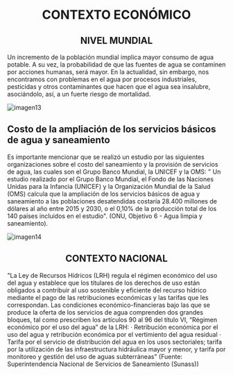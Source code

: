 <h1 align="center">CONTEXTO ECONÓMICO</h1>
<h2 align="center">NIVEL MUNDIAL</h2>
Un incremento de la población mundial implica mayor consumo de agua potable. A su vez, la probabilidad de que las fuentes de agua se contaminen por acciones humanas, será mayor.
En la actualidad, sin embargo, nos encontramos con problemas en el agua por procesos industriales, pesticidas y otros contaminantes que hacen que el agua sea insalubre, asociándolo, así, a un fuerte riesgo de mortalidad.

![imagen13]()

## Costo de la ampliación de los servicios básicos de agua y saneamiento
Es importante mencionar que se realizó un estudio por las siguientes organizaciones sobre el costo del saneamiento y la provisión de servicios de agua, las cuales son el Grupo Banco Mundial, la UNICEF y la OMS: " Un estudio realizado por el Grupo Banco Mundial, el Fondo de las Naciones Unidas para la Infancia (UNICEF) y la Organización Mundial de la Salud (OMS) calcula que la ampliación de los servicios básicos de agua y saneamiento a las poblaciones desatendidas costaría 28.400 millones de dólares al año entre 2015 y 2030, o el 0,10% de la producción total de los 140 países incluidos en el estudio". (ONU, Objetivo 6 - Agua limpia y saneamiento).

![imagen14]()

<h2 align="center">CONTEXTO NACIONAL</h2>

"La Ley de Recursos Hídricos (LRH) regula el régimen económico del uso del agua y establece que los titulares de los derechos de uso están obligados a contribuir al uso sostenible y eficiente del recurso hídrico mediante el pago de las retribuciones económicas y las tarifas que les correspondan. Las condiciones económico-financieras bajo las que se produce la oferta de los servicios de agua comprenden dos grandes bloques, tal como prescriben los artículos 90 al 96 del título VI, “Régimen económico por el uso del agua” de la LRH:
· Retribución económica por el uso del agua y retribución económica por el vertimiento del agua residual
· Tarifa por el servicio de distribución del agua en los usos sectoriales; tarifa por la utilización de las infraestructura hidráulica mayor y menor, y tarifa por monitoreo y gestión del uso de aguas subterráneas" (Fuente: Superintendencia Nacional de Servicios de Saneamiento (Sunass))
